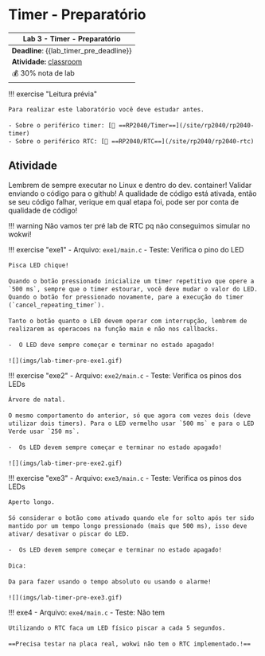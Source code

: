 # Timer - Preparatório

| Lab 3 - Timer - Preparatório                            |
|---------------------------------------------------------|
| **Deadline**: {{lab_timer_pre_deadline}}                |
| **Atividade:** [classroom]({{lab_timer_pre_classroom}}) |
| 💰 30% nota de lab                                      |


!!! exercise "Leitura prévia"

    Para realizar este laboratório você deve estudar antes.
   
    - Sobre o periférico timer: [📕 ==RP2040/Timer==](/site/rp2040/rp2040-timer)
    - Sobre o periférico RTC: [📘 ==RP2040/RTC==](/site/rp2040/rp2040-rtc)

## Atividade

Lembrem de sempre executar no Linux e dentro do dev. container! Validar enviando o código para o github! A qualidade de código está ativada, então se seu código falhar, verique em qual etapa foi, pode ser por conta de qualidade de código!

!!! warning
    Não vamos ter pré lab de RTC pq não conseguimos simular no wokwi!

!!! exercise "exe1"
    - Arquivo: `exe1/main.c`
    - Teste: Verifica o pino do LED

    Pisca LED chique!
    
    Quando o botão pressionado inicialize um timer repetitivo que opere a `500 ms`, sempre que o timer estourar, você deve mudar o valor do LED. Quando o botão for pressionado novamente, pare a execução do timer (`cancel_repeating_timer`).
    
    Tanto o botão quanto o LED devem operar com interrupção, lembrem de realizarem as operacoes na função main e não nos callbacks. 
    
    -  O LED deve sempre começar e terminar no estado apagado!

    ![](imgs/lab-timer-pre-exe1.gif)

!!! exercise "exe2"
    - Arquivo: `exe2/main.c`
    - Teste: Verifica os pinos dos LEDs

    Árvore de natal.
    
    O mesmo comportamento do anterior, só que agora com vezes dois (deve utilizar dois timers). Para o LED vermelho usar `500 ms` e para o LED Verde usar `250 ms`. 
    
    -  Os LED devem sempre começar e terminar no estado apagado!

    ![](imgs/lab-timer-pre-exe2.gif)

!!! exercise "exe3"
    - Arquivo: `exe3/main.c`
    - Teste: Verifica os pinos dos LEDs

    Aperto longo.
    
    Só considerar o botão como ativado quando ele for solto após ter sido mantido por um tempo longo pressionado (mais que 500 ms), isso deve ativar/ desativar o piscar do LED. 
    
    -  Os LED devem sempre começar e terminar no estado apagado!

    Dica: 
    
    Da para fazer usando o tempo absoluto ou usando o alarme!
    
    ![](imgs/lab-timer-pre-exe3.gif)


!!! exe4
    - Arquivo: `exe4/main.c`
    - Teste: Não tem
    
    Utilizando o RTC faca um LED físico piscar a cada 5 segundos.
 
    ==Precisa testar na placa real, wokwi não tem o RTC implementado.!==

    
